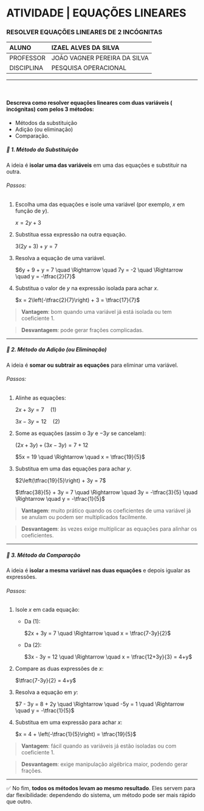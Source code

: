 # ATIVIDADE | EQUAÇÕES LINEARES

### RESOLVER EQUAÇÕES LINEARES DE 2 INCÓGNITAS

|   ALUNO       |   IZAEL ALVES DA SILVA   |
|:---------------|:--------------------------|
|   PROFESSOR    |   JOÃO VAGNER PEREIRA DA SILVA         |
|   DISCIPLINA  |   PESQUISA OPERACIONAL |

---

<br>

#### Descreva como resolver equações lineares com duas variáveis ( incógnitas) com pelos 3 métodos:
- Métodos da substituição
- Adição (ou eliminação)
- Comparação.

##### 📌 1. Método da **Substituição**

A ideia é **isolar uma das variáveis** em uma das equações e substituir na outra.

###### Passos:

1. Escolha uma das equações e isole uma variável (por exemplo, $x$ em função de $y$).

    $x = 2y + 3$

2. Substitua essa expressão na outra equação.

   $3(2y+3) + y = 7$

3. Resolva a equação de uma variável.

   $6y + 9 + y = 7 \quad \Rightarrow \quad 7y = -2 \quad \Rightarrow \quad y = -\tfrac{2}{7}$

4. Substitua o valor de $y$ na expressão isolada para achar $x$.

   $x = 2\left(-\tfrac{2}{7}\right) + 3 = \tfrac{17}{7}$

> **Vantagem**: bom quando uma variável já está isolada ou tem coeficiente 1.

> **Desvantagem**: pode gerar frações complicadas.

---

##### 📌 2. Método da **Adição (ou Eliminação)**

A ideia é **somar ou subtrair as equações** para eliminar uma variável.

###### Passos:

1. Alinhe as equações:

   $2x + 3y = 7 \quad (1)$

   $3x - 3y = 12 \quad (2)$

2. Some as equações (assim o $3y$ e $-3y$ se cancelam):

   $(2x+3y) + (3x-3y) = 7 + 12$

   $5x = 19 \quad \Rightarrow \quad x = \tfrac{19}{5}$

3. Substitua em uma das equações para achar $y$.

   $2\left(\tfrac{19}{5}\right) + 3y = 7$

   $\tfrac{38}{5} + 3y = 7 \quad \Rightarrow \quad 3y = -\tfrac{3}{5} \quad \Rightarrow \quad y = -\tfrac{1}{5}$

> **Vantagem**: muito prático quando os coeficientes de uma variável já se anulam ou podem ser multiplicados facilmente.

> **Desvantagem**: às vezes exige multiplicar as equações para alinhar os coeficientes.

---

##### 📌 3. Método da **Comparação**

A ideia é **isolar a mesma variável nas duas equações** e depois igualar as expressões.

###### Passos:

1. Isole $x$ em cada equação:

   * Da (1):

     $2x + 3y = 7 \quad \Rightarrow \quad x = \tfrac{7-3y}{2}$

   * Da (2):

     $3x - 3y = 12 \quad \Rightarrow \quad x = \tfrac{12+3y}{3} = 4+y$

2. Compare as duas expressões de $x$:

   $\tfrac{7-3y}{2} = 4+y$

3. Resolva a equação em $y$:

   $7 - 3y = 8 + 2y \quad \Rightarrow \quad -5y = 1 \quad \Rightarrow \quad y = -\tfrac{1}{5}$

4. Substitua em uma expressão para achar $x$:

   $x = 4 + \left(-\tfrac{1}{5}\right) = \tfrac{19}{5}$

> **Vantagem**: fácil quando as variáveis já estão isoladas ou com coeficiente 1.

> **Desvantagem**: exige manipulação algébrica maior, podendo gerar frações.

---

✅ No fim, **todos os métodos levam ao mesmo resultado**.
Eles servem para dar flexibilidade: dependendo do sistema, um método pode ser mais rápido que outro.